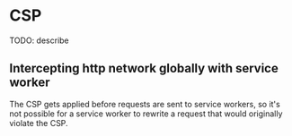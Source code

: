 # CSP
TODO: describe

## Intercepting http network globally with service worker
The CSP gets applied before requests are sent to service workers,
so it's not possible for a service worker to rewrite a request that would originally violate the CSP.
